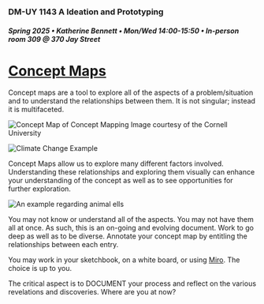 ### DM-UY 1143 A Ideation and Prototyping
##### Spring 2025 • Katherine Bennett • Mon/Wed 14:00-15:50 • In-person room 309 @ 370 Jay Street

# [Concept Maps](ConceptMap.md)

Concept maps are a tool to explore all of the aspects of a problem/situation and to understand the relationships between them. It is not singular; instead it is multifaceted.


![Concept Map of Concept Mapping](https://lsc.cornell.edu/wp-content/uploads/2021/08/316BCF35-525E-435F-AAFC-2700C5A187C2_1_105_c.jpeg) Image courtesy of the Cornell University


![Climate Change Example](https://learningcenter.unc.edu/files/2019/02/ConceptMaps4.png)


Concept Maps allow us to explore many different factors involved. Understanding these relationships and exploring them visually can enhance your understanding of the concept as well as to see opportunities for further exploration.

![An example regarding animal ells](https://images.edrawmind.com/templates/cell-concept-map/Animal-Cells-Concept-Map800.png)

You may not know or understand all of the aspects. You may not have them all at once. As such, this is an on-going and evolving document. Work to go deep as well as to be diverse. Annotate your concept map by entitling the relationships between each entry.

You may work in your sketchbook, on a white board, or using [Miro](https://miro.com/?gclsrc=aw.ds&&utm_source=google&utm_medium=cpc&utm_campaign=S%7CGOO%7CBRN%7CUS%7CEN-EN%7CBrand%7CExact&utm_adgroup=&adgroupid=140324301065&utm_custom=18258206285&utm_content=668037264395&utm_term=miro&matchtype=e&device=c&location=9004354&gad_source=1&gbraid=0AAAAACtKBmk19zlSTaSjdShh7VHP6FKjO&gclid=EAIaIQobChMIzcm257yLiQMV-kf_AR1UuAfAEAAYASAAEgIrivD_BwE). The choice is up to you. 

The critical aspect is to DOCUMENT your process and reflect on the various revelations and discoveries. Where are you at now?